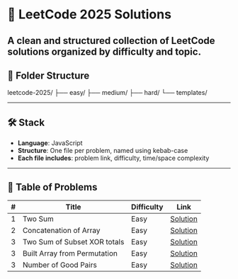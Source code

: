 # 📘 LeetCode 2025 Solutions

A clean and structured collection of LeetCode solutions organized by difficulty and topic.  
---

## 📁 Folder Structure

leetcode-2025/
├── easy/
├── medium/
├── hard/
└── templates/

---

## 🛠 Stack

- **Language**: JavaScript
- **Structure**: One file per problem, named using kebab-case
- **Each file includes**: problem link, difficulty, time/space complexity

---

## 📌 Table of Problems

| #   | Title                                      | Difficulty | Link                                       |
|-----|--------------------------------------------|------------|--------------------------------------------|
| 1   | Two Sum                                    | Easy       | [Solution](./easy/two-sum.js)              |
| 2   | Concatenation of Array                     | Easy       | [Solution](./easy/concatenation-of-array.js)              |
| 3   | Two Sum of Subset XOR totals               | Easy       | [Solution](./easy/sum-of-subset-xor-totals.js)              |
| 3   | Built Array from Permutation               | Easy       | [Solution](./easy/built-array-from-permutation.js)              |
| 3   | Number of Good Pairs                       | Easy       | [Solution](./easy/number-of-good-pairs.js)              |

